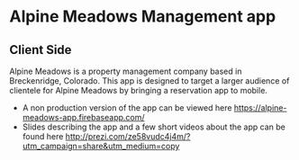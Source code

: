 # Alpine Meadows Management app
## Client Side

Alpine Meadows is a property management company based in Breckenridge, Colorado. This app is designed to target a larger audience of clientele for Alpine Meadows by bringing a reservation app to mobile.

* A non production version of the app can be viewed here https://alpine-meadows-app.firebaseapp.com/
* Slides describing the app and a few short videos about the app can be found here http://prezi.com/ze58vudc4j4m/?utm_campaign=share&utm_medium=copy
